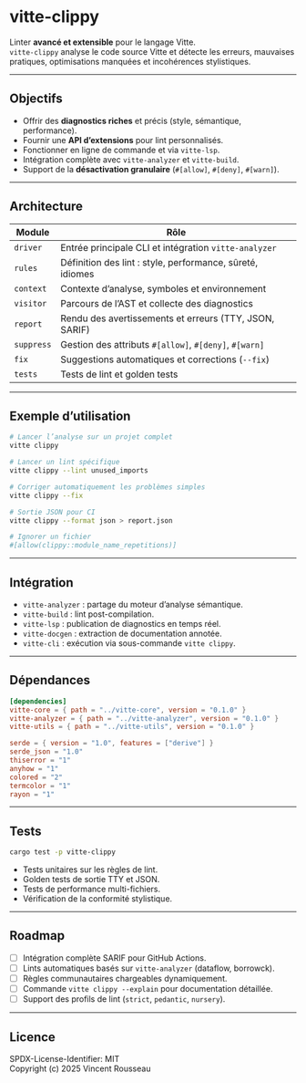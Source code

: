 

# vitte-clippy

Linter **avancé et extensible** pour le langage Vitte.  
`vitte-clippy` analyse le code source Vitte et détecte les erreurs, mauvaises pratiques, optimisations manquées et incohérences stylistiques.

---

## Objectifs

- Offrir des **diagnostics riches** et précis (style, sémantique, performance).  
- Fournir une **API d’extensions** pour lint personnalisés.  
- Fonctionner en ligne de commande et via `vitte-lsp`.  
- Intégration complète avec `vitte-analyzer` et `vitte-build`.  
- Support de la **désactivation granulaire** (`#[allow]`, `#[deny]`, `#[warn]`).

---

## Architecture

| Module        | Rôle |
|---------------|------|
| `driver`      | Entrée principale CLI et intégration `vitte-analyzer` |
| `rules`       | Définition des lint : style, performance, sûreté, idiomes |
| `context`     | Contexte d’analyse, symboles et environnement |
| `visitor`     | Parcours de l’AST et collecte des diagnostics |
| `report`      | Rendu des avertissements et erreurs (TTY, JSON, SARIF) |
| `suppress`    | Gestion des attributs `#[allow]`, `#[deny]`, `#[warn]` |
| `fix`         | Suggestions automatiques et corrections (`--fix`) |
| `tests`       | Tests de lint et golden tests |

---

## Exemple d’utilisation

```bash
# Lancer l’analyse sur un projet complet
vitte clippy

# Lancer un lint spécifique
vitte clippy --lint unused_imports

# Corriger automatiquement les problèmes simples
vitte clippy --fix

# Sortie JSON pour CI
vitte clippy --format json > report.json

# Ignorer un fichier
#[allow(clippy::module_name_repetitions)]
```

---

## Intégration

- `vitte-analyzer` : partage du moteur d’analyse sémantique.  
- `vitte-build` : lint post-compilation.  
- `vitte-lsp` : publication de diagnostics en temps réel.  
- `vitte-docgen` : extraction de documentation annotée.  
- `vitte-cli` : exécution via sous-commande `vitte clippy`.

---

## Dépendances

```toml
[dependencies]
vitte-core = { path = "../vitte-core", version = "0.1.0" }
vitte-analyzer = { path = "../vitte-analyzer", version = "0.1.0" }
vitte-utils = { path = "../vitte-utils", version = "0.1.0" }

serde = { version = "1.0", features = ["derive"] }
serde_json = "1.0"
thiserror = "1"
anyhow = "1"
colored = "2"
termcolor = "1"
rayon = "1"
```

---

## Tests

```bash
cargo test -p vitte-clippy
```

- Tests unitaires sur les règles de lint.  
- Golden tests de sortie TTY et JSON.  
- Tests de performance multi-fichiers.  
- Vérification de la conformité stylistique.

---

## Roadmap

- [ ] Intégration complète SARIF pour GitHub Actions.  
- [ ] Lints automatiques basés sur `vitte-analyzer` (dataflow, borrowck).  
- [ ] Règles communautaires chargeables dynamiquement.  
- [ ] Commande `vitte clippy --explain` pour documentation détaillée.  
- [ ] Support des profils de lint (`strict`, `pedantic`, `nursery`).

---

## Licence

SPDX-License-Identifier: MIT  
Copyright (c) 2025 Vincent Rousseau